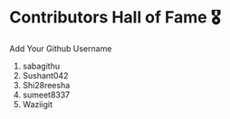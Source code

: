 # Contributors Hall of Fame 🎖
Add Your Github Username

1. sabagithu
2. Sushant042
3. Shi28reesha
4. sumeet8337
5. Waziigit









